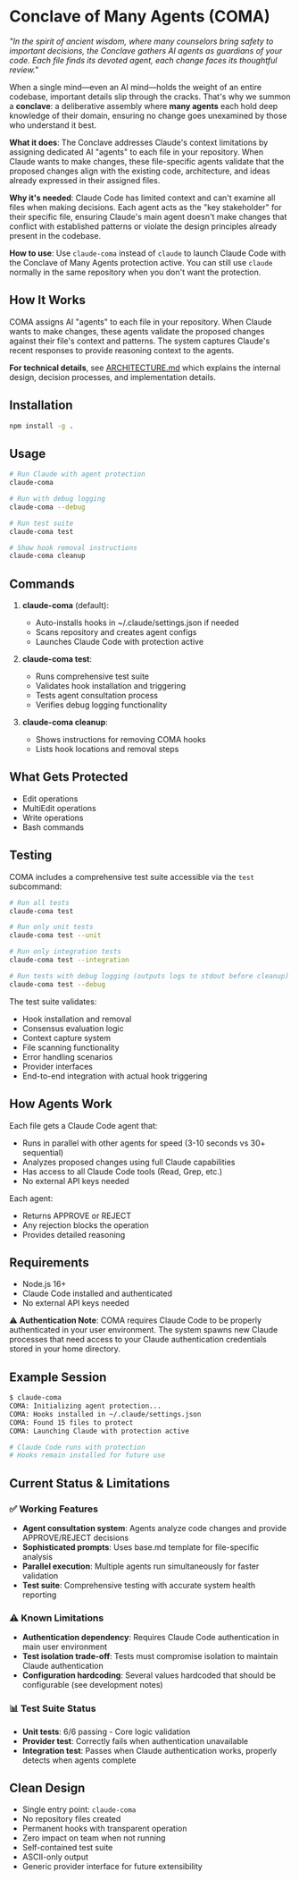# Conclave of Many Agents (COMA)

*"In the spirit of ancient wisdom, where many counselors bring safety to important decisions, the Conclave gathers AI agents as guardians of your code. Each file finds its devoted agent, each change faces its thoughtful review."*

When a single mind—even an AI mind—holds the weight of an entire codebase, important details slip through the cracks. That's why we summon a **conclave**: a deliberative assembly where **many agents** each hold deep knowledge of their domain, ensuring no change goes unexamined by those who understand it best.

**What it does**: The Conclave addresses Claude's context limitations by assigning dedicated AI "agents" to each file in your repository. When Claude wants to make changes, these file-specific agents validate that the proposed changes align with the existing code, architecture, and ideas already expressed in their assigned files.

**Why it's needed**: Claude Code has limited context and can't examine all files when making decisions. Each agent acts as the "key stakeholder" for their specific file, ensuring Claude's main agent doesn't make changes that conflict with established patterns or violate the design principles already present in the codebase.

**How to use**: Use `claude-coma` instead of `claude` to launch Claude Code with the Conclave of Many Agents protection active. You can still use `claude` normally in the same repository when you don't want the protection.

## How It Works

COMA assigns AI "agents" to each file in your repository. When Claude wants to make changes, these agents validate the proposed changes against their file's context and patterns. The system captures Claude's recent responses to provide reasoning context to the agents.

**For technical details**, see [ARCHITECTURE.md](ARCHITECTURE.md) which explains the internal design, decision processes, and implementation details.

## Installation

```bash
npm install -g .
```

## Usage

```bash
# Run Claude with agent protection
claude-coma

# Run with debug logging
claude-coma --debug

# Run test suite
claude-coma test

# Show hook removal instructions
claude-coma cleanup
```

## Commands

1. **claude-coma** (default):
   - Auto-installs hooks in ~/.claude/settings.json if needed
   - Scans repository and creates agent configs
   - Launches Claude Code with protection active

2. **claude-coma test**:
   - Runs comprehensive test suite
   - Validates hook installation and triggering
   - Tests agent consultation process
   - Verifies debug logging functionality

3. **claude-coma cleanup**:
   - Shows instructions for removing COMA hooks
   - Lists hook locations and removal steps

## What Gets Protected

- Edit operations
- MultiEdit operations
- Write operations
- Bash commands

## Testing

COMA includes a comprehensive test suite accessible via the `test` subcommand:

```bash
# Run all tests
claude-coma test

# Run only unit tests
claude-coma test --unit

# Run only integration tests
claude-coma test --integration

# Run tests with debug logging (outputs logs to stdout before cleanup)
claude-coma test --debug
```

The test suite validates:
- Hook installation and removal
- Consensus evaluation logic
- Context capture system
- File scanning functionality
- Error handling scenarios
- Provider interfaces
- End-to-end integration with actual hook triggering

## How Agents Work

Each file gets a Claude Code agent that:
- Runs in parallel with other agents for speed (3-10 seconds vs 30+ sequential)
- Analyzes proposed changes using full Claude capabilities
- Has access to all Claude Code tools (Read, Grep, etc.)
- No external API keys needed

Each agent:
- Returns APPROVE or REJECT
- Any rejection blocks the operation
- Provides detailed reasoning

## Requirements

- Node.js 16+
- Claude Code installed and authenticated
- No external API keys needed

⚠️ **Authentication Note**: COMA requires Claude Code to be properly authenticated in your user environment. The system spawns new Claude processes that need access to your Claude authentication credentials stored in your home directory.

## Example Session

```bash
$ claude-coma
COMA: Initializing agent protection...
COMA: Hooks installed in ~/.claude/settings.json
COMA: Found 15 files to protect
COMA: Launching Claude with protection active

# Claude Code runs with protection
# Hooks remain installed for future use
```

## Current Status & Limitations

### ✅ Working Features
- **Agent consultation system**: Agents analyze code changes and provide APPROVE/REJECT decisions
- **Sophisticated prompts**: Uses base.md template for file-specific analysis
- **Parallel execution**: Multiple agents run simultaneously for faster validation
- **Test suite**: Comprehensive testing with accurate system health reporting

### ⚠️ Known Limitations
- **Authentication dependency**: Requires Claude Code authentication in main user environment
- **Test isolation trade-off**: Tests must compromise isolation to maintain Claude authentication
- **Configuration hardcoding**: Several values hardcoded that should be configurable (see development notes)

### 📊 Test Suite Status
- **Unit tests**: 6/6 passing - Core logic validation
- **Provider test**: Correctly fails when authentication unavailable
- **Integration test**: Passes when Claude authentication works, properly detects when agents complete

## Clean Design

- Single entry point: `claude-coma`
- No repository files created
- Permanent hooks with transparent operation
- Zero impact on team when not running
- Self-contained test suite
- ASCII-only output
- Generic provider interface for future extensibility